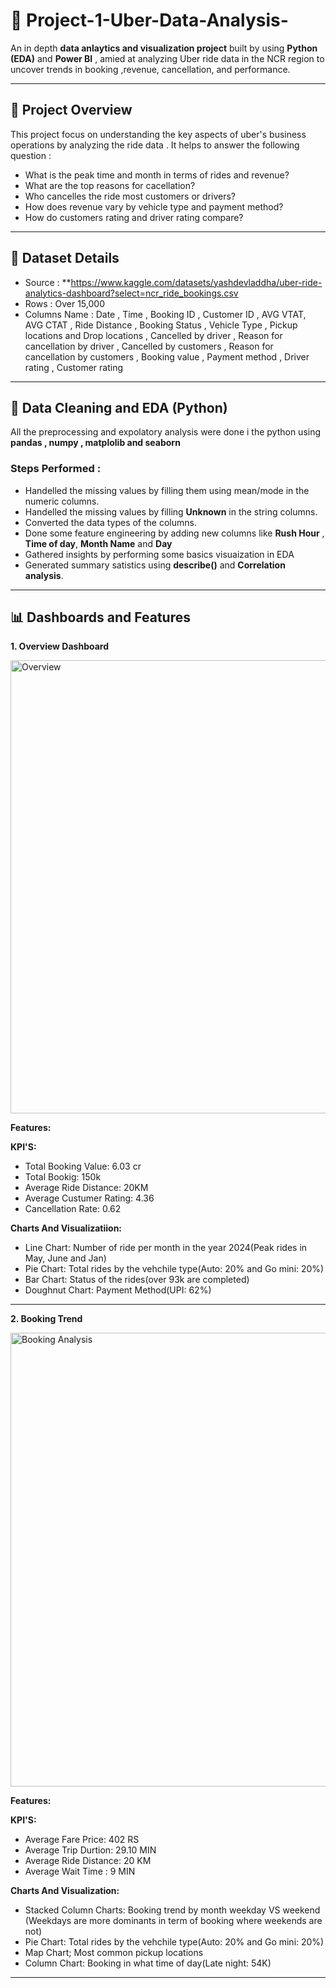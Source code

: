 # 🚕 Project-1-Uber-Data-Analysis-
An in depth  **data anlaytics and visualization project** built by using **Python (EDA)** and **Power BI** , amied at analyzing Uber ride data in the NCR region to uncover trends in booking ,revenue, cancellation, and performance.

---
## 📘 Project Overview 
This project focus on understanding the key aspects of uber's business operations by analyzing the ride data .
It helps to answer the following question :
- What is the peak time and month in terms of rides and revenue?
- What are the top reasons for cacellation?
- Who cancelles the ride most customers or drivers?
- How does revenue vary by vehicle type and payment method?
- How do customers rating and driver rating compare?

---
## 📁 Dataset Details 

 - Source : **https://www.kaggle.com/datasets/yashdevladdha/uber-ride-analytics-dashboard?select=ncr_ride_bookings.csv
 - Rows : Over 15,000
 - Columns Name : Date , Time , Booking ID , Customer ID , AVG VTAT, AVG CTAT , Ride Distance , Booking Status , Vehicle Type , Pickup locations and Drop locations , Cancelled by driver , Reason for cancellation by driver , Cancelled by customers , Reason for cancellation by customers , Booking value , Payment method , Driver rating , Customer rating

---
## 🧹 Data Cleaning and EDA (Python)
All the preprocessing and expolatory analysis were done i the python using **pandas , numpy , matplolib and seaborn**

### Steps Performed :
- Handelled the missing values by filling them using mean/mode in the numeric columns.
- Handelled the missing values by filling **Unknown** in the string columns.
- Converted the data types of the columns.
- Done some feature engineering by adding new columns like **Rush Hour** , **Time of day**, **Month Name** and **Day**
- Gathered insights by performing some basics visuaization in EDA
- Generated summary satistics using **describe()** and **Correlation analysis**.

---

## 📊 Dashboards and Features 
**1. Overview Dashboard**

<img width="1095" height="725" alt="Overview" src="https://github.com/user-attachments/assets/3e073dfb-608b-4390-add2-d3631083855e" />

**Features:**

**KPI'S:**
- Total Booking Value: 6.03 cr
- Total Bookig: 150k
- Average Ride Distance: 20KM
- Average Custumer Rating: 4.36
- Cancellation Rate: 0.62

**Charts And Visualizatiion:**
- Line Chart: Number of ride per month in the year 2024(Peak rides in May, June and Jan)
- Pie Chart: Total rides by the vehchile type(Auto: 20% and Go mini: 20%)
- Bar Chart: Status of the rides(over 93k are completed)
- Doughnut Chart: Payment Method(UPI: 62%)

---

**2. Booking Trend**

<img width="1083" height="726" alt="Booking Analysis" src="https://github.com/user-attachments/assets/c6814a23-def3-4273-8fe1-65fe77db7ebf" />

**Features:**

**KPI'S:**
- Average Fare Price: 402 RS
- Average Trip Durtion: 29.10 MIN
- Average Ride Distance: 20 KM
- Average Wait Time : 9 MIN


**Charts And Visualization:**
- Stacked Column Charts: Booking trend by month weekday VS weekend (Weekdays are more dominants in term of booking where weekends are not)
- Pie Chart: Total rides by the vehchile type(Auto: 20% and Go mini: 20%)
- Map Chart; Most common pickup locations
- Column Chart: Booking in what time of day(Late night: 54K)

---

 
 
